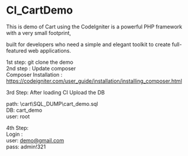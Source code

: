 # CI_CartDemo


This is demo of Cart  using the CodeIgniter is a powerful PHP framework with a very small footprint,

built for developers who need a simple and elegant toolkit to create full-featured web applications. <br>

1st step: git clone the demo  <br>
2nd step : Update composer <br>
Composer Installation : https://codeigniter.com/user_guide/installation/installing_composer.html <br>


3rd Step: After loading CI Upload the DB <br>

path: \cart\SQL_DUMP\cart_demo.sql <br>
DB: cart_demo <br>
user: root <br>

4th Step: <br>
Login : <br>
user: demo@gmail.com   <br>
pass: admin!321   <br>

